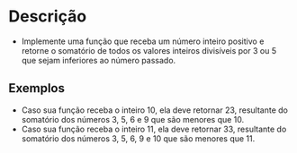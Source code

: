 # Descrição

- Implemente uma função que receba um número inteiro positivo e retorne o somatório de todos os valores
  inteiros divisíveis por 3 ou 5 que sejam inferiores ao número passado.

## Exemplos

- Caso sua função receba o inteiro 10, ela deve retornar 23, resultante do somatório dos números 3, 5, 6 e
  9 que são menores que 10.
- Caso sua função receba o inteiro 11, ela deve retornar 33, resultante do somatório dos números 3, 5, 6, 9
  e 10 que são menores que 11.
